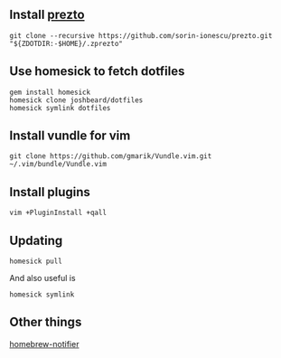 ## Install [prezto](https://github.com/sorin-ionescu/prezto)

```shell
git clone --recursive https://github.com/sorin-ionescu/prezto.git "${ZDOTDIR:-$HOME}/.zprezto"
```

## Use homesick to fetch dotfiles

```shell
gem install homesick
homesick clone joshbeard/dotfiles
homesick symlink dotfiles
```

## Install vundle for vim

```shell
git clone https://github.com/gmarik/Vundle.vim.git ~/.vim/bundle/Vundle.vim
```

## Install plugins

```shell
vim +PluginInstall +qall
```

## Updating

```shell
homesick pull
```

And also useful is

```shell
homesick symlink
```

## Other things

[homebrew-notifier](https://github.com/grantovich/homebrew-notifier)


